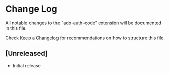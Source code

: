 # Change Log

All notable changes to the "ado-auth-code" extension will be documented in this file.

Check [Keep a Changelog](http://keepachangelog.com/) for recommendations on how to structure this file.

## [Unreleased]

- Initial release